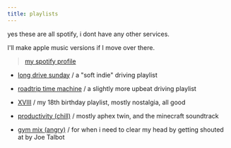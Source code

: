 ```yaml
---
title: playlists
---
```

yes these are all spotify, i dont have any other services.

I'll make apple music versions if I move over there.

> [my spotify profile](https://open.spotify.com/user/8wi9b16pohlekgyoht7hfecqf)

- [long drive sunday](https://open.spotify.com/playlist/7y5WLmTEcuzyEVyWgTMxlR) / a "soft indie" driving playlist
- [roadtrip time machine](https://open.spotify.com/playlist/6miCDbsMiJogjAkXiMDqHi) / a slightly more upbeat driving playlist

- [XVIII](https://open.spotify.com/playlist/5sW5b6MEHV8WePInG6Woqx) / my 18th birthday playlist, mostly nostalgia, all good

- [productivity (chill)](https://open.spotify.com/playlist/23UUoxGhi3b5s640WYL81Z) / mostly aphex twin, and the minecraft soundtrack
- [gym mix (angry)](https://open.spotify.com/playlist/2Uxi46N26ZGdKYx02pQddG) / for when i need to clear my head by getting shouted at by Joe Talbot